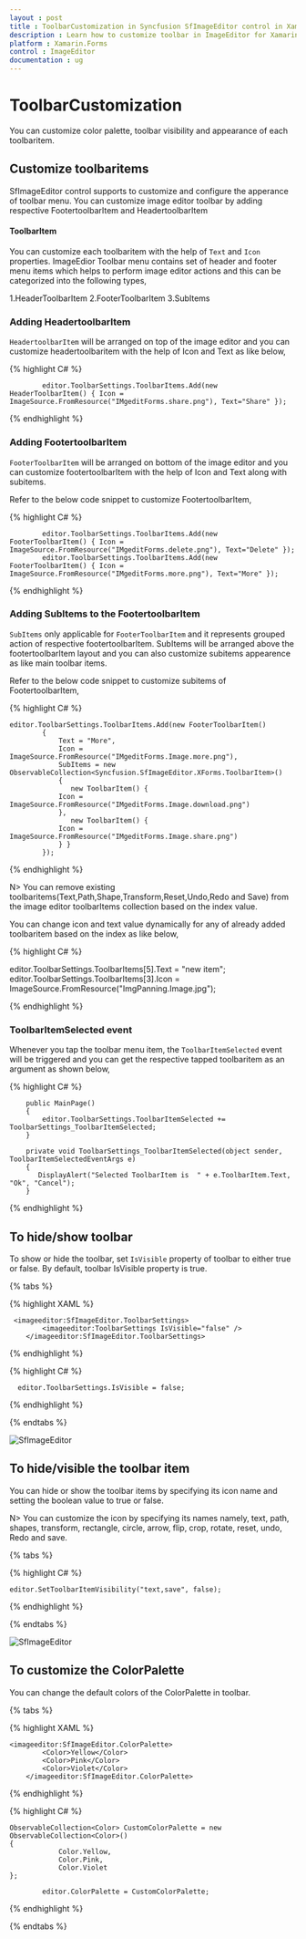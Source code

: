 ```yaml
---
layout : post
title : ToolbarCustomization in Syncfusion SfImageEditor control in Xamarin.Forms
description : Learn how to customize toolbar in ImageEditor for Xamarin.Forms
platform : Xamarin.Forms
control : ImageEditor
documentation : ug
---
```


# ToolbarCustomization

You can customize color palette, toolbar visibility and appearance of each toolbaritem.


## Customize toolbaritems

SfImageEditor control supports to customize and configure the apperance of toolbar menu. You can customize image editor toolbar by adding respective FootertoolbarItem and HeadertoolbarItem 

#### ToolbarItem

You can customize each toolbaritem with the help of `Text` and `Icon` properties. ImageEdior Toolbar menu contains set of header and footer menu items which helps to perform image editor actions
and this can be categorized into the following types,

1.HeaderToolbarItem
2.FooterToolbarItem
3.SubItems

 
### Adding HeadertoolbarItem

`HeadertoolbarItem` will be arranged on top of the image editor and you can customize headertoolbaritem with the help of Icon and Text as like below,

{% highlight C# %}

            editor.ToolbarSettings.ToolbarItems.Add(new HeaderToolbarItem() { Icon = ImageSource.FromResource("IMgeditForms.share.png"), Text="Share" });

{% endhighlight %}

### Adding FootertoolbarItem   

 `FooterToolbarItem` will be arranged on bottom of the image editor and you can customize footertoolbarItem with the help of Icon and Text along with subitems.

Refer to the below code snippet to customize FootertoolbarItem,

{% highlight C# %}

            editor.ToolbarSettings.ToolbarItems.Add(new FooterToolbarItem() { Icon = ImageSource.FromResource("IMgeditForms.delete.png"), Text="Delete" });
            editor.ToolbarSettings.ToolbarItems.Add(new FooterToolbarItem() { Icon = ImageSource.FromResource("IMgeditForms.more.png"), Text="More" });

{% endhighlight %}

### Adding SubItems to the FootertoolbarItem

`SubItems` only applicable for `FooterToolbarItem` and it represents grouped action of respective footertoolbarItem. SubItems will be arranged above the footertoolbarItem layout and you can also customize subitems appearence as like main toolbar items. 

Refer to the below code snippet to customize subitems of FootertoolbarItem,

{% highlight C# %}

 	editor.ToolbarSettings.ToolbarItems.Add(new FooterToolbarItem()
            {
                Text = "More",
                Icon = ImageSource.FromResource("IMgeditForms.Image.more.png"),
                SubItems = new ObservableCollection<Syncfusion.SfImageEditor.XForms.ToolbarItem>()
                {
                   new ToolbarItem() {
                Icon = ImageSource.FromResource("IMgeditForms.Image.download.png")
                },
                   new ToolbarItem() {
                Icon = ImageSource.FromResource("IMgeditForms.Image.share.png")
                } }
            });

{% endhighlight %}

N> You can remove existing toolbaritems(Text,Path,Shape,Transform,Reset,Undo,Redo and Save) from the image editor toolbarItems collection based on the index value. 

You can change icon and text value dynamically for any of already added toolbaritem based on the index as like below,

{% highlight C# %}

editor.ToolbarSettings.ToolbarItems[5].Text = "new item";
editor.ToolbarSettings.ToolbarItems[3].Icon = ImageSource.FromResource("ImgPanning.Image.jpg");

{% endhighlight %}


### ToolbarItemSelected event 

Whenever you tap the toolbar menu item, the `ToolbarItemSelected` event will be triggered and you can get the respective tapped toolbaritem as an argument as shown below,

{% highlight C# %}

        public MainPage()
        {
            editor.ToolbarSettings.ToolbarItemSelected += ToolbarSettings_ToolbarItemSelected;
        }

        private void ToolbarSettings_ToolbarItemSelected(object sender, ToolbarItemSelectedEventArgs e)
        {
           DisplayAlert("Selected ToolbarItem is  " + e.ToolbarItem.Text, "Ok", "Cancel");
        }

{% endhighlight %}


## To hide/show toolbar

To show or hide the toolbar, set `IsVisible` property of toolbar to either true or false. By default, toolbar IsVisible property is true.

{% tabs %}

{% highlight XAML %}
  
     <imageeditor:SfImageEditor.ToolbarSettings>
			<imageeditor:ToolbarSettings IsVisible="false" />
		</imageeditor:SfImageEditor.ToolbarSettings>
      
{% endhighlight %}

{% highlight C# %}

      editor.ToolbarSettings.IsVisible = false;
     

{% endhighlight %}

{% endtabs %}

![SfImageEditor](ImageEditor_images/toolbarvisibility.png)


## To hide/visible the toolbar item

You can hide or show the toolbar items by specifying its icon name and setting the boolean value to true or false. 

N> You can customize the icon by specifying its names namely, text, path, shapes, transform, rectangle, circle, arrow, flip, crop, rotate, reset, undo, Redo and save.

{% tabs %}

{% highlight C# %}

    editor.SetToolbarItemVisibility("text,save", false);

{% endhighlight %}

{% endtabs %}


![SfImageEditor](ImageEditor_images/Toolbaritemvisibiliy.png)


## To customize the ColorPalette

You can change the default colors of the ColorPalette in toolbar.

{% tabs %}

{% highlight XAML %}
  
    <imageeditor:SfImageEditor.ColorPalette>
			<Color>Yellow</Color>
			<Color>Pink</Color>
			<Color>Violet</Color>
		</imageeditor:SfImageEditor.ColorPalette>  
      
{% endhighlight %}

{% highlight C# %}

    ObservableCollection<Color> CustomColorPalette = new ObservableCollection<Color>()
	{
				Color.Yellow,
				Color.Pink,
				Color.Violet
	};

			editor.ColorPalette = CustomColorPalette;

{% endhighlight %}

{% endtabs %}
